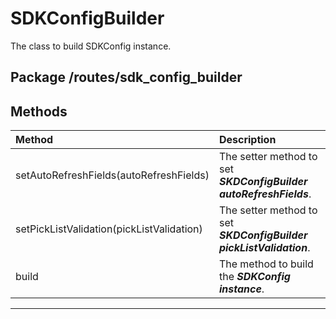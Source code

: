# SDKConfigBuilder
The class to build SDKConfig instance.

## Package /routes/sdk_config_builder

## Methods

| Method       | Description                                      |
| :----------- | :----------------------------------------------- |
| setAutoRefreshFields(autoRefreshFields) | The setter method to set ***SKDConfigBuilder autoRefreshFields***. |
| setPickListValidation(pickListValidation) | The setter method to set ***SKDConfigBuilder pickListValidation***. 
| build | The method to build the ***SDKConfig instance***. 
----

